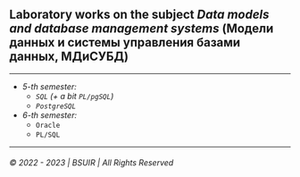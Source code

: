 ## Laboratory works on the subject _Data models and database management systems_ (Модели данных и системы управления базами данных, МДиСУБД)  
___
* _5-th semester:_  
    * _`SQL` (+ a bit `PL/pgSQL`)_ 
    * _`PostgreSQL`_
* _6-th semester:_  
    * `Oracle`
    * `PL/SQL`
___  

###### © 2022 - 2023 | BSUIR | All Rights Reserved
